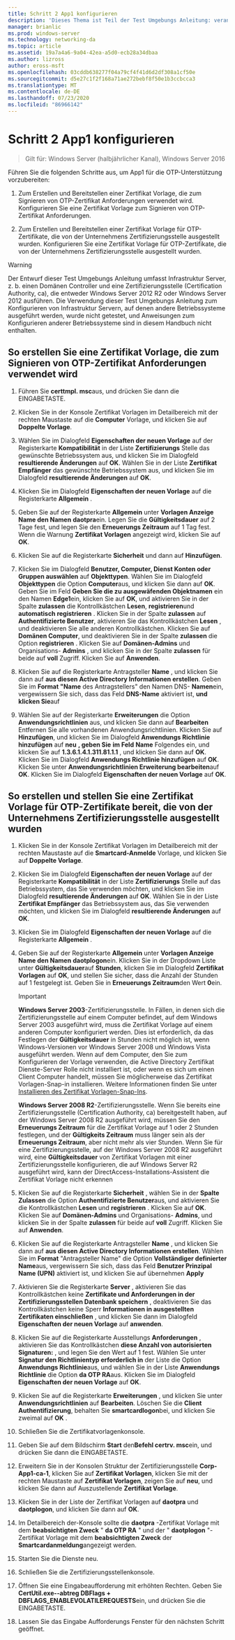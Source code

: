 ```yaml
---
title: Schritt 2 App1 konfigurieren
description: 'Dieses Thema ist Teil der Test Umgebungs Anleitung: veranschaulichen von DirectAccess mit OTP-Authentifizierung und RSA SecurID für Windows Server 2016'
manager: brianlic
ms.prod: windows-server
ms.technology: networking-da
ms.topic: article
ms.assetid: 19a7a4a6-9a04-42ea-a5d0-ecb28a34dbaa
ms.author: lizross
author: eross-msft
ms.openlocfilehash: 03cddb638277f04a79cf4f41d6d2df308a1cf50e
ms.sourcegitcommit: d5e27c1f2f168a71ae272bebf8f50e1b3ccbcca3
ms.translationtype: MT
ms.contentlocale: de-DE
ms.lasthandoff: 07/23/2020
ms.locfileid: "86966142"
---
```

# <a name="step-2-configure-app1"></a>Schritt 2 App1 konfigurieren

>Gilt für: Windows Server (halbjährlicher Kanal), Windows Server 2016

Führen Sie die folgenden Schritte aus, um App1 für die OTP-Unterstützung vorzubereiten:  
  
1. Zum Erstellen und Bereitstellen einer Zertifikat Vorlage, die zum Signieren von OTP-Zertifikat Anforderungen verwendet wird. Konfigurieren Sie eine Zertifikat Vorlage zum Signieren von OTP-Zertifikat Anforderungen.  
  
2. Zum Erstellen und Bereitstellen einer Zertifikat Vorlage für OTP-Zertifikate, die von der Unternehmens Zertifizierungsstelle ausgestellt wurden. Konfigurieren Sie eine Zertifikat Vorlage für OTP-Zertifikate, die von der Unternehmens Zertifizierungsstelle ausgestellt wurden.  
  
> [!WARNING]  
> Der Entwurf dieser Test Umgebungs Anleitung umfasst Infrastruktur Server, z. b. einen Domänen Controller und eine Zertifizierungsstelle (Certification Authority, ca), die entweder Windows Server 2012 R2 oder Windows Server 2012 ausführen. Die Verwendung dieser Test Umgebungs Anleitung zum Konfigurieren von Infrastruktur Servern, auf denen andere Betriebssysteme ausgeführt werden, wurde nicht getestet, und Anweisungen zum Konfigurieren anderer Betriebssysteme sind in diesem Handbuch nicht enthalten.  
  
## <a name="to-create-and-deploy-a-certificate-template-used-to-sign-otp-certificate-requests"></a><a name="DAOTPRA"></a>So erstellen Sie eine Zertifikat Vorlage, die zum Signieren von OTP-Zertifikat Anforderungen verwendet wird  
  
1.  Führen Sie **certtmpl. msc**aus, und drücken Sie dann die EINGABETASTE.  
  
2.  Klicken Sie in der Konsole Zertifikat Vorlagen im Detailbereich mit der rechten Maustaste auf die **Computer** Vorlage, und klicken Sie auf **Doppelte Vorlage**.  
  
3.  Wählen Sie im Dialogfeld **Eigenschaften der neuen Vorlage** auf der Registerkarte **Kompatibilität** in der Liste **Zertifizierungs** Stelle das gewünschte Betriebssystem aus, und klicken Sie im Dialogfeld **resultierende Änderungen** auf **OK**. Wählen Sie in der Liste **Zertifikat Empfänger** das gewünschte Betriebssystem aus, und klicken Sie im Dialogfeld **resultierende Änderungen** auf **OK**.  
  
4.  Klicken Sie im Dialogfeld **Eigenschaften der neuen Vorlage** auf die Registerkarte **Allgemein** .  
  
5.  Geben Sie auf der Registerkarte **Allgemein** unter **Vorlagen Anzeige Name den Namen** **daotpra**ein. Legen Sie die **Gültigkeitsdauer** auf 2 Tage fest, und legen Sie den **Erneuerungs Zeitraum** auf 1 Tag fest. Wenn die Warnung **Zertifikat Vorlagen** angezeigt wird, klicken Sie auf **OK**.  
  
6.  Klicken Sie auf die Registerkarte **Sicherheit** und dann auf **Hinzufügen**.  
  
7.  Klicken Sie im Dialogfeld **Benutzer, Computer, Dienst Konten oder Gruppen auswählen** auf **Objekttypen**. Wählen Sie im Dialogfeld **Objekttypen** die Option **Computer**aus, und klicken Sie dann auf **OK**. Geben Sie im Feld **Geben Sie die zu ausgewäfenden Objektnamen** ein den Namen **Edge1**ein, klicken Sie auf **OK**, und aktivieren Sie in der Spalte **zulassen** die Kontrollkästchen **Lesen**, **registrieren**und **automatisch registrieren** . Klicken Sie in der Spalte **zulassen** auf **Authentifizierte Benutzer**, aktivieren Sie das Kontrollkästchen **Lesen** , und deaktivieren Sie alle anderen Kontrollkästchen. Klicken Sie auf **Domänen Computer**, und deaktivieren Sie in der Spalte **zulassen** die Option **registrieren** . Klicken Sie auf **Domänen-Admins** und Organisations- **Admins** , und klicken Sie in der Spalte **zulassen** für beide auf **voll** Zugriff. Klicken Sie auf **Anwenden**.  
  
8.  Klicken Sie auf die Registerkarte Antragsteller **Name** , und klicken Sie dann auf **aus diesen Active Directory Informationen erstellen**. Geben Sie im **Format "Name** des Antragstellers" den Namen DNS- **Namen**ein, vergewissern Sie sich, dass das Feld **DNS-Name** aktiviert ist, **und klicken Sie**auf  
  
9. Wählen Sie auf der Registerkarte **Erweiterungen** die Option **Anwendungsrichtlinien** aus, und klicken Sie dann auf **Bearbeiten** Entfernen Sie alle vorhandenen Anwendungsrichtlinien. Klicken Sie auf **Hinzufügen**, und klicken Sie im Dialogfeld **Anwendungs Richtlinie hinzufügen** auf **neu** **, geben Sie** **im Feld** **Name** Folgendes ein, und klicken Sie auf **1.3.6.1.4.1.311.81.1.1** , und klicken Sie dann auf **OK**. Klicken Sie im Dialogfeld **Anwendungs Richtlinie hinzufügen** auf **OK**. Klicken Sie unter **Anwendungsrichtlinien Erweiterung bearbeiten**auf **OK**. Klicken Sie im Dialogfeld **Eigenschaften der neuen Vorlage** auf **OK**.  
  
## <a name="to-create-and-deploy-a-certificate-template-for-otp-certificates-issued-by-the-corporate-ca"></a><a name="DAOTPLogon"></a>So erstellen und stellen Sie eine Zertifikat Vorlage für OTP-Zertifikate bereit, die von der Unternehmens Zertifizierungsstelle ausgestellt wurden  
  
1.  Klicken Sie in der Konsole Zertifikat Vorlagen im Detailbereich mit der rechten Maustaste auf die **Smartcard-Anmelde** Vorlage, und klicken Sie auf **Doppelte Vorlage**.  
  
2.  Klicken Sie im Dialogfeld **Eigenschaften der neuen Vorlage** auf der Registerkarte **Kompatibilität** in der Liste **Zertifizierungs** Stelle auf das Betriebssystem, das Sie verwenden möchten, und klicken Sie im Dialogfeld **resultierende Änderungen** auf **OK**. Wählen Sie in der Liste **Zertifikat Empfänger** das Betriebssystem aus, das Sie verwenden möchten, und klicken Sie im Dialogfeld **resultierende Änderungen** auf **OK**.  
  
3.  Klicken Sie im Dialogfeld **Eigenschaften der neuen Vorlage** auf die Registerkarte **Allgemein** .  
  
4.  Geben Sie auf der Registerkarte **Allgemein** unter **Vorlagen Anzeige Name den Namen** **daotplogon**ein. Klicken Sie in der Dropdown Liste unter **Gültigkeitsdauer**auf **Stunden**, klicken Sie im Dialogfeld **Zertifikat Vorlagen** auf **OK**, und stellen Sie sicher, dass die Anzahl der Stunden auf 1 festgelegt ist. Geben Sie in **Erneuerungs Zeitraum**den Wert **0**ein.  
  
    > [!IMPORTANT]  
    > **Windows Server 2003**-Zertifizierungsstelle. In Fällen, in denen sich die Zertifizierungsstelle auf einem Computer befindet, auf dem Windows Server 2003 ausgeführt wird, muss die Zertifikat Vorlage auf einem anderen Computer konfiguriert werden. Dies ist erforderlich, da das Festlegen der **Gültigkeitsdauer** in Stunden nicht möglich ist, wenn Windows-Versionen vor Windows Server 2008 und Windows Vista ausgeführt werden. Wenn auf dem Computer, den Sie zum Konfigurieren der Vorlage verwenden, die Active Directory Zertifikat Dienste-Server Rolle nicht installiert ist, oder wenn es sich um einen Client Computer handelt, müssen Sie möglicherweise das Zertifikat Vorlagen-Snap-in installieren. Weitere Informationen finden Sie unter [Installieren des Zertifikat Vorlagen-Snap-Ins](/previous-versions/windows/it-pro/windows-server-2008-R2-and-2008/cc732445(v=ws.11)).  
    >   
    > **Windows Server 2008 R2**-Zertifizierungsstelle. Wenn Sie bereits eine Zertifizierungsstelle (Certification Authority, ca) bereitgestellt haben, auf der Windows Server 2008 R2 ausgeführt wird, müssen Sie den **Erneuerungs Zeitraum** für die Zertifikat Vorlage auf 1 oder 2 Stunden festlegen, und der **Gültigkeits Zeitraum** muss länger sein als der **Erneuerungs Zeitraum**, aber nicht mehr als vier Stunden. Wenn Sie für eine Zertifizierungsstelle, auf der Windows Server 2008 R2 ausgeführt wird, eine **Gültigkeitsdauer** von Zertifikat Vorlagen mit einer Zertifizierungsstelle konfigurieren, die auf Windows Server R2 ausgeführt wird, kann der DirectAccess-Installations-Assistent die Zertifikat Vorlage nicht erkennen  
  
5.  Klicken Sie auf die Registerkarte **Sicherheit** , wählen Sie in der **Spalte Zulassen** die Option **Authentifizierte Benutzer**aus, und aktivieren Sie die Kontrollkästchen **Lesen** und **registrieren** . Klicken Sie auf **OK**. Klicken Sie auf **Domänen-Admins** und Organisations- **Admins**, und klicken Sie in der Spalte **zulassen** für beide auf **voll** Zugriff. Klicken Sie auf **Anwenden**.  
  
6.  Klicken Sie auf die Registerkarte Antragsteller **Name** , und klicken Sie dann auf **aus diesen Active Directory Informationen erstellen**. Wählen Sie im **Format** "Antragsteller Name" die Option **Vollständiger definierter Name**aus, vergewissern Sie sich, dass das Feld **Benutzer Prinzipal Name (UPN)** aktiviert ist, und klicken Sie auf übernehmen **Apply**  
  
7.  Aktivieren Sie die Registerkarte **Server** , aktivieren Sie das Kontrollkästchen keine **Zertifikate und Anforderungen in der Zertifizierungsstellen Datenbank speichern** , deaktivieren Sie das Kontrollkästchen keine Sperr **Informationen in ausgestellten Zertifikaten einschließen** , und klicken Sie dann im Dialogfeld **Eigenschaften der neuen Vorlage** auf **anwenden**.  
  
8.  Klicken Sie auf die Registerkarte Ausstellungs **Anforderungen** , aktivieren Sie das Kontrollkästchen **diese Anzahl von autorisierten Signaturen:** , und legen Sie den Wert auf 1 fest. Wählen Sie unter **Signatur den Richtlinientyp erforderlich in** der Liste die Option **Anwendungs Richtlinie**aus, und wählen Sie in der Liste **Anwendungs Richtlinie** die Option **da OTP RA**aus. Klicken Sie im Dialogfeld **Eigenschaften der neuen Vorlage** auf **OK**.  
  
9. Klicken Sie auf die Registerkarte **Erweiterungen** , und klicken Sie unter **Anwendungsrichtlinien** auf **Bearbeiten**. Löschen Sie die **Client Authentifizierung**, behalten Sie **smartcardlogon**bei, und klicken Sie zweimal auf **OK** .  
  
10. Schließen Sie die Zertifikatvorlagenkonsole.  
  
11. Geben Sie auf dem Bildschirm **Start** den**Befehl certrv. msc**ein, und drücken Sie dann die EINGABETASTE.  
  
12. Erweitern Sie in der Konsolen Struktur der Zertifizierungsstelle **Corp-App1-ca-1**, klicken Sie auf **Zertifikat Vorlagen**, klicken Sie mit der rechten Maustaste auf **Zertifikat Vorlagen**, zeigen Sie auf **neu**, und klicken Sie dann auf Auszustellende **Zertifikat Vorlage**.  
  
13. Klicken Sie in der Liste der Zertifikat Vorlagen auf **daotpra** und **daotplogon**, und klicken Sie dann auf **OK**.  
  
14. Im Detailbereich der-Konsole sollte die **daotpra** -Zertifikat Vorlage mit dem **beabsichtigten Zweck** " **da OTP RA** " und der " **daotplogon** "-Zertifikat Vorlage mit dem **beabsichtigten Zweck** der **Smartcardanmeldung**angezeigt werden.  
  
15. Starten Sie die Dienste neu.  
  
16. Schließen Sie die Zertifizierungsstellenkonsole.  
  
17. Öffnen Sie eine Eingabeaufforderung mit erhöhten Rechten. Geben Sie **CertUtil.exe--abtreg DBFlags + DBFLAGS_ENABLEVOLATILEREQUESTS**ein, und drücken Sie die EINGABETASTE.  
  
18. Lassen Sie das Eingabe Aufforderungs Fenster für den nächsten Schritt geöffnet.  
  
